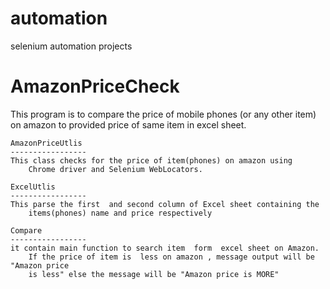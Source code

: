 # automation
selenium automation projects

AmazonPriceCheck
================
This program is to compare the price of mobile phones (or any other item) on amazon
to  provided price  of same item  in excel sheet.

	AmazonPriceUtlis
	-----------------
	This class checks for the price of item(phones) on amazon using
		Chrome driver and Selenium WebLocators.

	ExcelUtlis
	-----------------
	This parse the first  and second column of Excel sheet containing the
		items(phones) name and price respectively

	Compare
	-----------------
	it contain main function to search item  form  excel sheet on Amazon.
		If the price of item is  less on amazon , message output will be "Amazon price
		is less" else the message will be "Amazon price is MORE"
